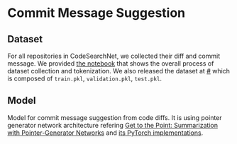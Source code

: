 # Commit Message Suggestion

## Dataset

For all repositories in CodeSearchNet, we collected their diff and commit message. We provided [the notebook](dataset_generation/Dataset%20Generation.ipynb) that shows the overall process of dataset collection and tokenization. We also released the dataset at [#](releases/tag/v1.0.0) which is composed of `train.pkl`, `validation.pkl`, `test.pkl`.

## Model

Model for commit message suggestion from code diffs. It is using pointer generator network architecture refering [Get to the Point: Summarization with Pointer-Generator Networks](https://research.google/pubs/pub46111/) and [its PyTorch implementations](https://github.com/jiminsun/pointer-generator).

